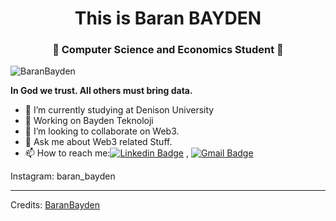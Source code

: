 <!--html_preserve-->
  
<script async src="https://www.googletagmanager.com/gtag/js?id=G-K3WDHGNV84"></script>
<script>
  window.dataLayer = window.dataLayer || [];
  function gtag(){dataLayer.push(arguments);}
  gtag('js', new Date());

  gtag('config', 'G-K3WDHGNV84');
</script>

<!--/html_preserve-->

</head>
<h1 align="center"> This is Baran BAYDEN</h1>
<h3 align="center">🚀 Computer Science and Economics Student 🚀</h3>

<p align="left"> <img src="https://komarev.com/ghpvc/?username=BaranBayden" alt="BaranBayden" /> </p>

**In God we trust. All others must bring data.**

- 🔭 I’m currently studying at Denison University
- 🌱 Working on Bayden Teknoloji
- 👯 I’m looking to collaborate on Web3.
- 💬 Ask me about Web3 related Stuff.
- 📫 How to reach me:[![Linkedin Badge](https://img.shields.io/badge/-LinkedIn-blue?style=flat-square&logo=Linkedin&logoColor=white&link=)](https://www.linkedin.com/in/baran-bayden-aa791373/) 
, [![Gmail Badge](https://img.shields.io/badge/-Gmail-c14438?style=flat-square&logo=Gmail&logoColor=white&link=mailto:baydenteknoloji.com)](mailto:baran@baydenteknoloji.com)

Instagram: baran_bayden


----
Credits: [BaranBayden](https://github.com/BaranBayden)


